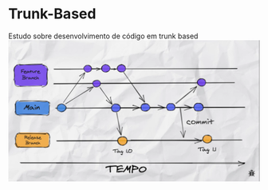 # Trunk-Based
 Estudo sobre desenvolvimento de código em trunk based
![alt text](https://github.com/7-Silva/Trunk-Based/blob/main/trunk-based.png?raw=true)
